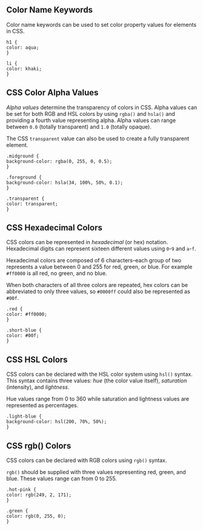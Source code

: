 ## Color Name Keywords

Color name keywords can be used to set color property values for elements in CSS.

```
h1 {
color: aqua;
}

li {
color: khaki;
}
```

## CSS Color Alpha Values

_Alpha values_ determine the transparency of colors in CSS. Alpha values can be set for both RGB and HSL colors by using
`rgba()` and `hsla()` and providing a fourth value representing alpha. Alpha values can range between `0.0` (totally
transparent) and `1.0` (totally opaque).

The CSS `transparent` value can also be used to create a fully transparent element.

```
.midground {
background-color: rgba(0, 255, 0, 0.5);
}

.foreground {
background-color: hsla(34, 100%, 50%, 0.1);
}

.transparent {
color: transparent;
}
```

## CSS Hexadecimal Colors

CSS colors can be represented in _hexadecimal_ (or hex) notation. Hexadecimal digits can represent sixteen different
values using `0`-`9` and `a`-`f`.

Hexadecimal colors are composed of 6 characters–each group of two represents a value between 0 and 255 for red, green,
or blue. For example `#ff0000` is all red, no green, and no blue.

When both characters of all three colors are repeated, hex colors can be abbreviated to only three values, so `#0000ff`
could also be represented as `#00f`.

```
.red {
color: #ff0000;
}

.short-blue {
color: #00f;
}
```

## CSS HSL Colors

CSS colors can be declared with the HSL color system using `hsl()` syntax. This syntax contains three values: _hue_ (the
color value itself), _saturation_ (intensity), and _lightness_.

Hue values range from 0 to 360 while saturation and lightness values are represented as percentages.

```
.light-blue {
background-color: hsl(200, 70%, 50%);
}
```

## CSS rgb() Colors

CSS colors can be declared with RGB colors using `rgb()` syntax.

`rgb()` should be supplied with three values representing red, green, and blue. These values range can from 0 to 255.

```
.hot-pink {
color: rgb(249, 2, 171);
}

.green {
color: rgb(0, 255, 0);
}
```
